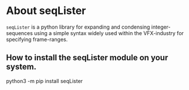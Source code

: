 # About seqLister

`seqLister` is a python library for expanding and condensing integer-sequences using a simple syntax widely used within the VFX-industry for specifying frame-ranges.

## How to install the seqLister module on your system.

python3 -m pip install seqLister

